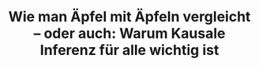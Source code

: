 ---
id: "dcl-05-spotlight" # nochmal überlegen
method: "Vorlesung und Übung"
institution: "Fakultät für Betriebswirtschaftslehre"
title: "Wie man Äpfel mit Äpfeln vergleicht – oder auch: Warum Kausale Inferenz für alle wichtig ist"
title_project:
title_short: "Digital Causality Lab"
period: "Jun 22 ­­- Feb 25 (32 months)"
foerderlinie: "Fachübergreifende Data Literacy"
round: "1 - 3"
lecture2go: "71040"
uhh_url: "https://www.hcl.uni-hamburg.de/ddlitlab/data-literacy-lehrlabor/spotlight-dl-lehrlabor-interviewreihe/spotlight-folge-05.html"
contributors: "Gangli Tan"
mentor: "Dr. Philipp Bach, Prof. Dr. Martin Spindler, Prof. Dr. Knut Haase"
quote:
spotlight_interview: "Ja"
text: |
    Ob während der Corona-Pandemie, im Marketing, oder auch in klassischen Onlinebewertungen – statistische Auswertungen spielen in unserem Alltag eine große Rolle, denn sie haben direkt oder indirekt Einfluss auf private, wirtschaftliche oder auch politische Entscheidungen. Umso wichtiger ist es, sich mit den Verfahren der kausalen Inferenz auseinanderzusetzen, um Ursache-Wirkung-Beziehungen im Kern zu verstehen.

    Dr. Philipp Bach hat deshalb gemeinsam mit Prof. Dr. Martin Spindler eine Bachelor-Vorlesung und Übung zum Thema Kausalität der University of Hamburg Business School grundlegend überarbeitet und mit frischen Beispielen und praktischen Aufgaben unterfüttert. Nach einer erfolgreichen Pilotphase, die zunächst nur für Studierende der Betriebswirtschaftslehre geöffnet war, hat er die Vorlesung nun auch für Studierende aller anderen Fächer der UHH geöffnet. Das Motto: „Kausale Inferenz für Alle!“

    Das Ziel: Ein Grundlegendes Verständnis von Kausaler Inferenz aufzubauen, indem Studierende sämtlicher Fächer das gelernte Wissen mit eigenen statistischen Auswertungen und der Erstellung eigener, möglichst anschaulicher „Data Products“ selbst erproben.

    Das interdisziplinäre Lehrprojekt „Kausale Inferenz für alle!“ wird bereits in der dritten Runde durch das Digital and Data Literacy in Teaching Lab (kurz: DDLitLab) gefördert und hat sich von einer fachspezifischen zu einer interdisziplinären Veranstaltung weiterentwickelt. Im kommenden Semester wird die Veranstaltung um das Themenfeld KI und Machine Learning erweitert und bleibt für alle Studierende der UHH offen.  

image: "https://assets.rrz.uni-hamburg.de/instance_assets/zentrale/21489704/spotlight-data-literacy-lehrlabor--05--philipp-bach--733x414-7aa25fd83e3b94dd85a1da967273abc7b7e5ee81.png"
image_credit: "UHH / Pawlowski"
link_external: "https://digitalcausalitylab.github.io/"
stine:
podcast: "https://www.pod.uni-hamburg.de/1/blog/16__/file/15/s/webplayer/c/episode/Podcast_Philipp-Bach_final.mp3"
---